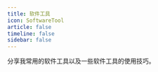 ```yaml
---
title: 软件工具
icon: SoftwareTool
article: false
timeline: false
sidebar: false
---
```


分享我常用的软件工具以及一些软件工具的使用技巧。

<Catalog base='/SoftwareTool/' level='1' />
